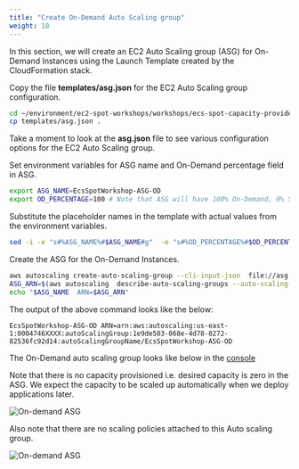 ```yaml
---
title: "Create On-Demand Auto Scaling group"
weight: 10
---
```


In this section, we will create an EC2 Auto Scaling group (ASG) for On-Demand Instances using the Launch Template created by the CloudFormation stack.

Copy the file **templates/asg.json** for the EC2 Auto Scaling group configuration.

```bash
cd ~/environment/ec2-spot-workshops/workshops/ecs-spot-capacity-providers/
cp templates/asg.json .
```

Take a moment to look at the **asg.json** file to see various configuration options for the EC2 Auto Scaling group.

Set environment variables for ASG name and On-Demand percentage field in ASG.

```bash
export ASG_NAME=EcsSpotWorkshop-ASG-OD
export OD_PERCENTAGE=100 # Note that ASG will have 100% On-Demand, 0% Spot
```

Substitute the placeholder names in the template with actual values from the environment variables.

```bash
sed -i -e "s#%ASG_NAME%#$ASG_NAME#g"  -e "s#%OD_PERCENTAGE%#$OD_PERCENTAGE#g" -e "s#%PUBLIC_SUBNET_LIST%#$VPCPublicSubnets#g"  asg.json
```

Create the ASG for the On-Demand Instances.

```bash
aws autoscaling create-auto-scaling-group --cli-input-json  file://asg.json
ASG_ARN=$(aws autoscaling  describe-auto-scaling-groups --auto-scaling-group-name $ASG_NAME | jq -r '.AutoScalingGroups[0].AutoScalingGroupARN')
echo "$ASG_NAME  ARN=$ASG_ARN"
```
The output of the above command looks like the below:
```plaintext
EcsSpotWorkshop-ASG-OD ARN=arn:aws:autoscaling:us-east-1:0004746XXXX:autoScalingGroup:1e9de503-068e-4d78-8272-82536fc92d14:autoScalingGroupName/EcsSpotWorkshop-ASG-OD 
```
The On-Demand auto scaling group looks like below in the [console](https://console.aws.amazon.com/ec2autoscaling/home?#/details/EcsSpotWorkshop-ASG-OD?view=details)

Note that there is no capacity provisioned i.e. desired capacity is zero in the ASG. We expect the capacity to be scaled up automatically when we deploy applications later.

![On-demand ASG](/images/ecs-spot-capacity-providers/asg_od_initial_view_1.png)

Also note that there are no scaling policies attached to this Auto scaling group.

![On-demand ASG](/images/ecs-spot-capacity-providers/asg_od_initial_view_2.png)
